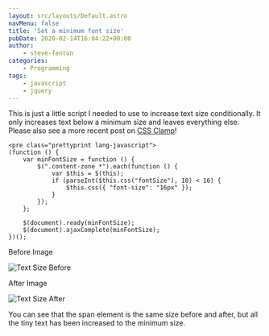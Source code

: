 ```yaml
---
layout: src/layouts/Default.astro
navMenu: false
title: 'Set a minimum font size'
pubDate: 2020-02-14T16:04:22+00:00
author:
    - steve-fenton
categories:
    - Programming
tags:
    - javascript
    - jquery
---
```


This is just a little script I needed to use to increase text size conditionally. It only increases text below a minimum size and leaves everything else. Please also see a more recent post on [CSS Clamp](/2020/04/css-clamp-the-goldilocks-of-css-math-functions/)!

```
<pre class="prettyprint lang-javascript">
(function () {
    var minFontSize = function () {
        $(".content-zone *").each(function () {
            var $this = $(this);
            if (parseInt($this.css("fontSize"), 10) < 16) {
                $this.css({ "font-size": "16px" });
            }
        });
    };

    $(document).ready(minFontSize);
    $(document).ajaxComplete(minFontSize);
})();
```
Before Image

![Text Size Before](/img/2020/02/text-size-before.jpg)

After Image

![Text Size After](/img/2020/02/text-size-after.jpg)

You can see that the span element is the same size before and after, but all the tiny text has been increased to the minimum size.